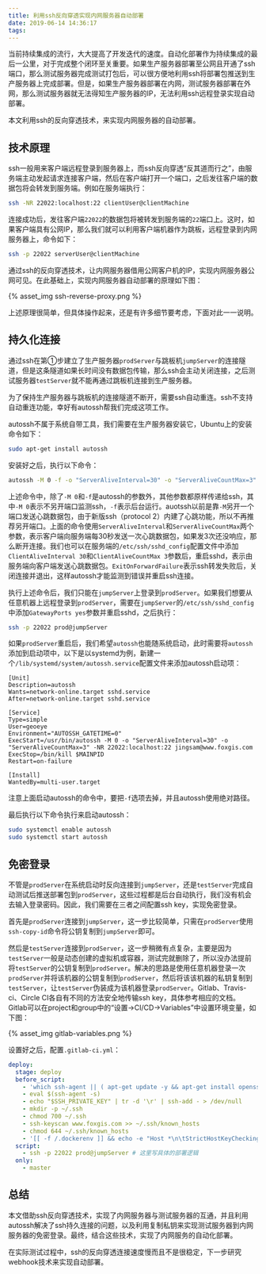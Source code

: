 ```yaml
---
title: 利用ssh反向穿透实现内网服务器自动部署
date: 2019-06-14 14:36:17
tags:
---
```


当前持续集成的流行，大大提高了开发迭代的速度。自动化部署作为持续集成的最后一公里，对于完成整个闭环至关重要。如果生产服务器部署至公网且开通了ssh端口，那么测试服务器完成测试打包后，可以很方便地利用ssh将部署包推送到生产服务器上完成部署。但是，如果生产服务器部署在内网，测试服务器部署在外网，那么测试服务器就无法得知生产服务器的IP，无法利用ssh远程登录实现自动部署。

本文利用ssh的反向穿透技术，来实现内网服务器的自动部署。

## 技术原理

ssh一般用来客户端远程登录到服务器上，而ssh反向穿透“反其道而行之”，由服务端主动发起请求连接客户端，然后在客户端打开一个端口，之后发往客户端的数据包将会转发到服务端。例如在服务端执行：

```bash
ssh -NR 22022:localhost:22 clientUser@clientMachine
```

连接成功后，发往客户端`22022`的数据包将被转发到服务端的`22`端口上。这时，如果客户端具有公网IP，那么我们就可以利用客户端机器作为跳板，远程登录到内网服务器上，命令如下：

```bash
ssh -p 22022 serverUser@clientMachine
```

通过ssh的反向穿透技术，让内网服务器借用公网客户机的IP，实现内网服务器公网可见。在此基础上，实现内网服务器自动部署的原理如下图：

{% asset_img ssh-reverse-proxy.png %}


上述原理很简单，但具体操作起来，还是有许多细节要考虑，下面对此一一说明。


## 持久化连接

通过ssh在第①步建立了生产服务器`prodServer`与跳板机`jumpServer`的连接隧道，但是这条隧道如果长时间没有数据包传输，那么ssh会主动关闭连接，之后测试服务器`testServer`就不能再通过跳板机连接到生产服务器。

为了保持生产服务器与跳板机的连接隧道不断开，需要ssh自动重连。ssh不支持自动重连功能，幸好有autossh帮我们完成这项工作。

autossh不属于系统自带工具，我们需要在生产服务器安装它，Ubuntu上的安装命令如下：

```bash
sudo apt-get install autossh
```

安装好之后，执行以下命令：

```bash
autossh -M 0 -f -o "ServerAliveInterval=30" -o "ServerAliveCountMax=3" -o "ExitOnForwardFailure=yes" -NR 22022:localhost:22 jump@jumpServer
```

上述命令中，除了`-M 0`和`-f`是autossh的参数外，其他参数都原样传递给ssh，其中`-M 0`表示不另开端口监测ssh，`-f`表示后台运行。auotssh以前是靠`-M`另开一个端口发送心跳数据包，由于新版ssh（protocol 2）内建了心跳功能，所以不再推荐另开端口。上面的命令使用`ServerAliveInterval`和`ServerAliveCountMax`两个参数，表示客户端向服务端每30秒发送一次心跳数据包，如果发3次还没响应，那么断开连接。我们也可以在服务端的`/etc/ssh/sshd_config`配置文件中添加`ClientAliveInterval 30`和`ClientAliveCountMax 3`参数后，重启sshd，表示由服务端向客户端发送心跳数据包。`ExitOnForwardFailure`表示ssh转发失败后，关闭连接并退出，这样autossh才能监测到错误并重启ssh连接。

执行上述命令后，我们只能在`jumpServer`上登录到`prodServer`。如果我们想要从任意机器上远程登录到`prodServer`，需要在`jumpServer`的`/etc/ssh/sshd_config`中添加`GatewayPorts yes`参数并重启sshd，之后执行：

```bash
ssh -p 22022 prod@jumpServer
```

如果`prodServer`重启后，我们希望`autossh`也能随系统启动，此时需要将`autossh`添加到启动项中，以下是以systemd为例，新建一个`/lib/systemd/system/autossh.service`配置文件来添加autossh启动项：

```
[Unit]
Description=autossh
Wants=network-online.target sshd.service
After=network-online.target sshd.service

[Service]
Type=simple
User=geoeye
Environment="AUTOSSH_GATETIME=0"
ExecStart=/usr/bin/autossh -M 0 -o "ServerAliveInterval=30" -o "ServerAliveCountMax=3" -NR 22022:localhost:22 jingsam@www.foxgis.com
ExecStop=/bin/kill $MAINPID
Restart=on-failure

[Install]
WantedBy=multi-user.target
```

注意上面启动autossh的命令中，要把`-f`选项去掉，并且autossh使用绝对路径。

最后执行以下命令执行来启动autossh：

```bash
sudo systemctl enable autossh
sudo systemctl start autossh
```


## 免密登录

不管是`prodServer`在系统启动时反向连接到`jumpServer`，还是`testServer`完成自动测试后推送部署包到`prodServer`，这些过程都是后台自动执行，我们没有机会去输入登录密码。因此，我们需要在三者之间配置ssh key，实现免密登录。

首先是`prodServer`连接到`jumpServer`，这一步比较简单，只需在`prodServer`使用`ssh-copy-id`命令将公钥复制到`jumpServer`即可。

然后是`testServer`连接到`prodServer`，这一步稍微有点复杂，主要是因为`testServer`一般是动态创建的虚拟机或容器，测试完就删除了，所以没办法提前将`testServer`的公钥复制到`prodServer`。解决的思路是使用任意机器登录一次`prodServer`并将该机器的公钥复制到`prodServer`，然后将该该机器的私钥复制到`testServer`，让`testServer`伪装成为该机器登录`prodServer`。Gitlab、Travis-ci、Circle CI各自有不同的方法安全地传输ssh key，具体参考相应的文档。Gitlab可以在project和group中的“设置->CI/CD->Variables”中设置环境变量，如下图：

{% asset_img gitlab-variables.png %}

设置好之后，配置`.gitlab-ci.yml`：

```yml
deploy:
  stage: deploy
  before_script:
    - 'which ssh-agent || ( apt-get update -y && apt-get install openssh-client -y )'
    - eval $(ssh-agent -s)
    - echo "$SSH_PRIVATE_KEY" | tr -d '\r' | ssh-add - > /dev/null
    - mkdir -p ~/.ssh
    - chmod 700 ~/.ssh
    - ssh-keyscan www.foxgis.com >> ~/.ssh/known_hosts
    - chmod 644 ~/.ssh/known_hosts
    - '[[ -f /.dockerenv ]] && echo -e "Host *\n\tStrictHostKeyChecking no\n\n" > ~/.ssh/config'
  script:
    - ssh -p 22022 prod@jumpServer # 这里写具体的部署逻辑
  only:
    - master
```


## 总结

本文借助ssh反向穿透技术，实现了内网服务器与测试服务器的互通，并且利用autossh解决了ssh持久连接的问题，以及利用复制私钥来实现测试服务器到内网服务器的免密登录。最终，结合这些技术，实现了内网服务的自动化部署。

在实际测试过程中，ssh的反向穿透连接速度慢而且不是很稳定，下一步研究webhook技术来实现自动部署。